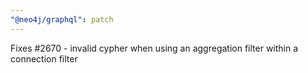 ```yaml
---
"@neo4j/graphql": patch
---
```


Fixes #2670 - invalid cypher when using an aggregation filter within a connection filter
